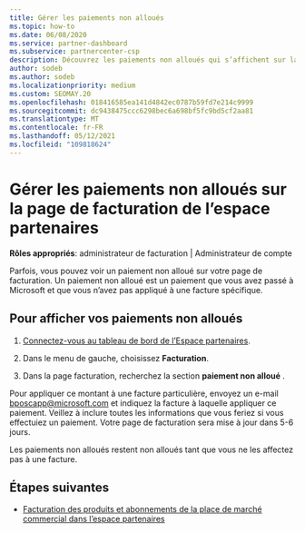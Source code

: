 ```yaml
---
title: Gérer les paiements non alloués
ms.topic: how-to
ms.date: 06/08/2020
ms.service: partner-dashboard
ms.subservice: partnercenter-csp
description: Découvrez les paiements non alloués qui s’affichent sur la page de facturation de l’espace partenaires. En savoir plus sur la façon de les appliquer à vos factures.
author: sodeb
ms.author: sodeb
ms.localizationpriority: medium
ms.custom: SEOMAY.20
ms.openlocfilehash: 018416585ea141d4842ec0787b59fd7e214c9999
ms.sourcegitcommit: dc9438475ccc6298bec6a698bf5fc9bd5cf2aa81
ms.translationtype: MT
ms.contentlocale: fr-FR
ms.lasthandoff: 05/12/2021
ms.locfileid: "109818624"
---
```

# <a name="manage-unallocated-payments-on-your-partner-center-billing-page"></a>Gérer les paiements non alloués sur la page de facturation de l’espace partenaires

**Rôles appropriés**: administrateur de facturation | Administrateur de compte

Parfois, vous pouvez voir un paiement non alloué sur votre page de facturation. Un paiement non alloué est un paiement que vous avez passé à Microsoft et que vous n’avez pas appliqué à une facture spécifique.

## <a name="to-view-your-unallocated-payments"></a>Pour afficher vos paiements non alloués

1. [Connectez-vous au tableau de bord de l’Espace partenaires](https://partner.microsoft.com/dashboard/home).

2. Dans le menu de gauche, choisissez **Facturation**.

3. Dans la page facturation, recherchez la section **paiement non alloué** . 

Pour appliquer ce montant à une facture particulière, envoyez un e-mail bposcapp@microsoft.com et indiquez la facture à laquelle appliquer ce paiement. Veillez à inclure toutes les informations que vous feriez si vous effectuiez un paiement. Votre page de facturation sera mise à jour dans 5-6 jours. 

Les paiements non alloués restent non alloués tant que vous ne les affectez pas à une facture. 

## <a name="next-steps"></a>Étapes suivantes

- [Facturation des produits et abonnements de la place de marché commercial dans l’espace partenaires](csp-commercial-marketplace-billing.md)